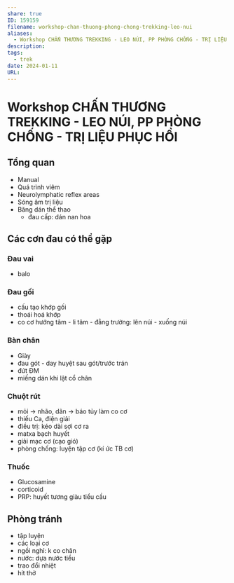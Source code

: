 ```yaml
---
share: true
ID: 159159
filename: workshop-chan-thuong-phong-chong-trekking-leo-nui
aliases:
  - Workshop CHẤN THƯƠNG TREKKING - LEO NÚI, PP PHÒNG CHỐNG - TRỊ LIỆU PHỤC HỒI
description: 
tags:
  - trek
date: 2024-01-11
URL: 
---
```


# Workshop CHẤN THƯƠNG TREKKING - LEO NÚI, PP PHÒNG CHỐNG - TRỊ LIỆU PHỤC HỒI

## Tổng quan
- Manual  
- Quá trình viêm  
- Neurolymphatic reflex areas  
- Sóng âm trị liệu  
- Băng dán thể thao  
	- đau cấp: dán nan hoa  
  
## Các cơn đau có thể gặp  
### Đau vai  
- balo  
  
### Đau gối  
- cấu tạo khớp gối  
- thoái hoá khớp  
- co cơ hướng tâm - li tâm - đẳng trường: lên núi - xuống núi  
  
### Bàn chân  
- Giày  
- đau gót - day huyệt sau gót/trước trán  
- đứt ĐM  
- miếng dán khi lật cổ chân  
  
### Chuột rút  
- mỏi -> nhão, dãn -> báo tủy làm co cơ  
- thiếu Ca, điện giải  
- điều trị: kéo dài sợi cơ ra  
- matxa bạch huyết  
- giải mạc cơ (cạo gió)  
- phòng chống: luyện tập cơ (kí ức TB cơ)  
  
### Thuốc  
- Glucosamine  
- corticoid  
- PRP: huyết tương giàu tiểu cầu  
  
## Phòng tránh  
- tập luyện  
- các loại cơ  
- ngồi nghỉ: k co chân  
- nước: dựa nước tiểu  
- trao đổi nhiệt  
- hít thở